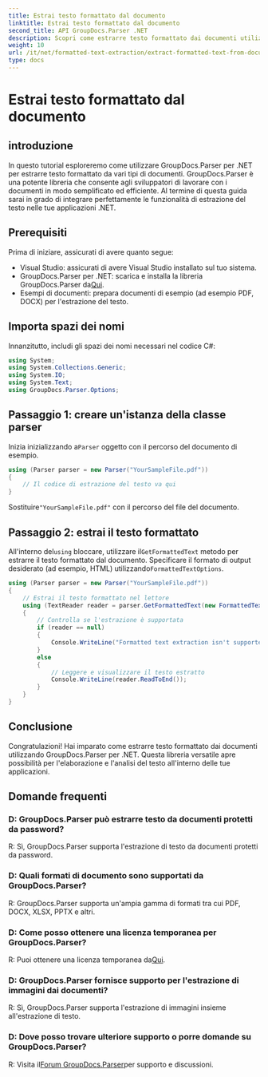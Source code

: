 ```yaml
---
title: Estrai testo formattato dal documento
linktitle: Estrai testo formattato dal documento
second_title: API GroupDocs.Parser .NET
description: Scopri come estrarre testo formattato dai documenti utilizzando GroupDocs.Parser per .NET. Estrazione del testo semplice ed efficiente per le tue applicazioni.
weight: 10
url: /it/net/formatted-text-extraction/extract-formatted-text-from-document/
type: docs
---
```

# Estrai testo formattato dal documento

## introduzione
In questo tutorial esploreremo come utilizzare GroupDocs.Parser per .NET per estrarre testo formattato da vari tipi di documenti. GroupDocs.Parser è una potente libreria che consente agli sviluppatori di lavorare con i documenti in modo semplificato ed efficiente. Al termine di questa guida sarai in grado di integrare perfettamente le funzionalità di estrazione del testo nelle tue applicazioni .NET.
## Prerequisiti
Prima di iniziare, assicurati di avere quanto segue:
- Visual Studio: assicurati di avere Visual Studio installato sul tuo sistema.
-  GroupDocs.Parser per .NET: scarica e installa la libreria GroupDocs.Parser da[Qui](https://releases.groupdocs.com/parser/net/).
- Esempi di documenti: prepara documenti di esempio (ad esempio PDF, DOCX) per l'estrazione del testo.
## Importa spazi dei nomi
Innanzitutto, includi gli spazi dei nomi necessari nel codice C#:
```csharp
using System;
using System.Collections.Generic;
using System.IO;
using System.Text;
using GroupDocs.Parser.Options;
```
## Passaggio 1: creare un'istanza della classe parser
 Inizia inizializzando a`Parser` oggetto con il percorso del documento di esempio.
```csharp
using (Parser parser = new Parser("YourSampleFile.pdf"))
{
    // Il codice di estrazione del testo va qui
}
```
 Sostituire`"YourSampleFile.pdf"` con il percorso del file del documento.

## Passaggio 2: estrai il testo formattato
 All'interno del`using` bloccare, utilizzare il`GetFormattedText` metodo per estrarre il testo formattato dal documento. Specificare il formato di output desiderato (ad esempio, HTML) utilizzando`FormattedTextOptions`.
```csharp
using (Parser parser = new Parser("YourSampleFile.pdf"))
{
    // Estrai il testo formattato nel lettore
    using (TextReader reader = parser.GetFormattedText(new FormattedTextOptions(FormattedTextMode.Html)))
    {
        // Controlla se l'estrazione è supportata
        if (reader == null)
        {
            Console.WriteLine("Formatted text extraction isn't supported.");
        }
        else
        {
            // Leggere e visualizzare il testo estratto
            Console.WriteLine(reader.ReadToEnd());
        }
    }
}
```

## Conclusione
Congratulazioni! Hai imparato come estrarre testo formattato dai documenti utilizzando GroupDocs.Parser per .NET. Questa libreria versatile apre possibilità per l'elaborazione e l'analisi del testo all'interno delle tue applicazioni.

## Domande frequenti
### D: GroupDocs.Parser può estrarre testo da documenti protetti da password?
R: Sì, GroupDocs.Parser supporta l'estrazione di testo da documenti protetti da password.
### D: Quali formati di documento sono supportati da GroupDocs.Parser?
R: GroupDocs.Parser supporta un'ampia gamma di formati tra cui PDF, DOCX, XLSX, PPTX e altri.
### D: Come posso ottenere una licenza temporanea per GroupDocs.Parser?
 R: Puoi ottenere una licenza temporanea da[Qui](https://purchase.groupdocs.com/temporary-license/).
### D: GroupDocs.Parser fornisce supporto per l'estrazione di immagini dai documenti?
R: Sì, GroupDocs.Parser supporta l'estrazione di immagini insieme all'estrazione di testo.
### D: Dove posso trovare ulteriore supporto o porre domande su GroupDocs.Parser?
 R: Visita il[Forum GroupDocs.Parser](https://forum.groupdocs.com/c/parser/17)per supporto e discussioni.